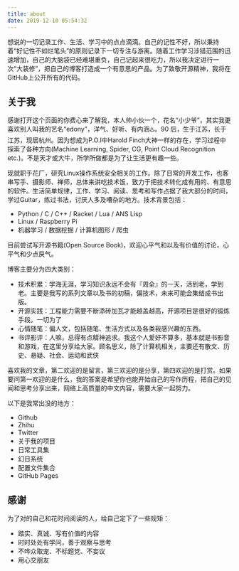```yaml
---
title: about
date: 2019-12-10 05:54:32
---
```


想说的一切记录工作、生活、学习中的点点滴滴。自己的记性不好，所以秉持着“好记性不如烂笔头”的原则记录下一切专注与游离。随着工作学习涉猎范围的迅速增加，自己的大脑袋已经难堪重负，自己记起来很吃力，所以我决定进行一次“大装修”，把自己的博客打造成一个有意思的产品。为了致敬开源精神，我将在GitHub上公开所有的代码。

## 关于我

感谢打开这个页面的你费心来了解我，本人帅小伙一个，花名“小少爷”，其实我更喜欢别人叫我的艺名“edony”，洋气、好听、有内涵♨️。90 后，生于江苏，长于江苏，现居杭州。因为想成为P.O.I中Harold Finch大神一样的存在，学习过程中探索了各种方向(Machine Learning, Spider, CG, Point Cloud Recognition etc.)。不是天才或大牛，所学所做都是为了让生活更有趣一些。

现就职于花厂，研究Linux操作系统安全相关的工作。除了日常的开发工作，也客串写手、摄影师、禅师，总体来讲吃技术饭，致力于把技术转化成有用的、有意思的软件。生活简单规律，工作、学习、阅读、思考和写作占据了我大部分的时间，学过Guitar，练过书法，讨厌人多及嘈杂的地方。技术背景包括：

* Python / C / C++ / Racket / Lua / ANS Lisp
* Linux / Raspberry Pi
* 机器学习 / 数据挖掘 / 计算机图形 / 爬虫

目前尝试写开源书籍(Open Source Book)，欢迎心平气和以及有价值的讨论，心平气和少点戾气。

博客主要分为四大类别：

* 技术积累：学海无涯，学习知识永远不会有『周全』的一天，活到老，学到老。主要是我写的系列文章以及书的初稿，偏技术，未来可能会集结成书出版。
* 开源实践：工程能力需要不断添砖加瓦才能越盖越高，开源项目是很好的锻炼手段。一切为了
* 心情随笔：偏人文，包括随笔、生活方式以及各类我感兴趣的东西。
* 书评影评：人嘛，总得有点精神追求。我这个人爱好不算多，基本就是书影音和游戏，在这里分享给大家。顾名思义，除了计算机相关，主要还有散文、历史、悬疑、社会、运动和武侠

喜欢我的文章，第二欢迎的是留言，第三欢迎的是分享，第四欢迎的是打赏。如果要问第一欢迎的是什么，我的答案是希望你也能开始自己的写作历程，把自己的见闻和思考分享出来，网络上高质量的中文内容，需要大家一起努力。

以下是我常出没的地方：

* Github
* Zhihu
* Twitter
* 关于我的项目
* 日常工具集
* 幻日系统
* 配置文件集合
* GitHub Pages

## 感谢

为了对的自己和花时间阅读的人，给自己定下了一些规矩：

* 踏实、真诚、写有价值的内容
* 时时处处有学问，善于观察与思考
* 不哗众取宠、不标题党、不妄议
* 用心交朋友
